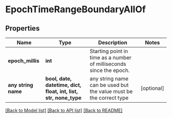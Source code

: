 # EpochTimeRangeBoundaryAllOf


## Properties
Name | Type | Description | Notes
------------ | ------------- | ------------- | -------------
**epoch_millis** | **int** | Starting point in time as a number of milliseconds since the epoch. | 
**any string name** | **bool, date, datetime, dict, float, int, list, str, none_type** | any string name can be used but the value must be the correct type | [optional]

[[Back to Model list]](../README.md#documentation-for-models) [[Back to API list]](../README.md#documentation-for-api-endpoints) [[Back to README]](../README.md)


